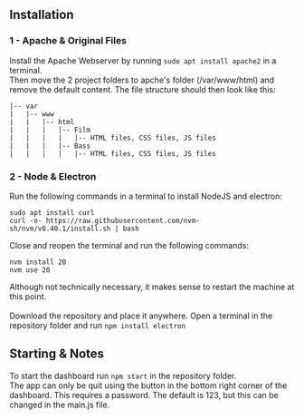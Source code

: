 ## Installation


### 1 - Apache & Original Files
Install the Apache Webserver by running `sudo apt install apache2` in a terminal. \
Then move the 2 project folders to apche's folder (/var/www/html) and remove the default content. The file structure should then look like this:

```
|-- var
|   |-- www
|   |   |-- html
|   |   |   |-- Film
|   |   |   |   |-- HTML files, CSS files, JS files
|   |   |   |-- Bass
|   |   |   |   |-- HTML files, CSS files, JS files
```

### 2 - Node & Electron
Run the following commands in a terminal to install NodeJS and electron:
```
sudo apt install curl
curl -o- https://raw.githubusercontent.com/nvm-sh/nvm/v0.40.1/install.sh | bash
```
Close and reopen the terminal and run the following commands:
```
nvm install 20
nvm use 20
```

Although not technically necessary, it makes sense to restart the machine at this point. \
\
Download the repository and place it anywhere. Open a terminal in the repository folder and run `npm install electron`

## Starting & Notes
To start the dashboard run `npm start` in the repository folder. \
The app can only be quit using the button in the bottom right corner of the dashboard. This requires a password. The default is 123, but this can be changed in the main.js file.
